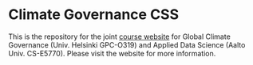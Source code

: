 # Climate Governance CSS

This is the repository for the joint [course website](https://tedhchen/ClimateGovernanceCSS) for Global Climate Governance (Univ. Helsinki GPC-O319) and Applied Data Science (Aalto Univ. CS-E5770). Please visit the website for more information.